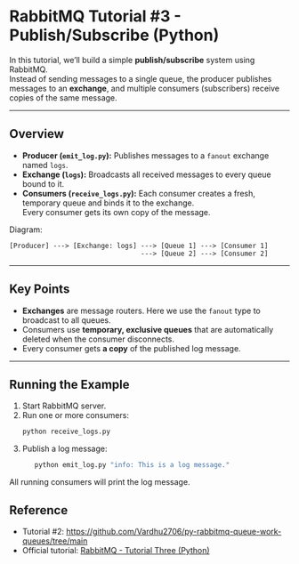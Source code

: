 # RabbitMQ Tutorial #3 - Publish/Subscribe (Python)

In this tutorial, we’ll build a simple **publish/subscribe** system using RabbitMQ.  
Instead of sending messages to a single queue, the producer publishes messages to an **exchange**, and multiple consumers (subscribers) receive copies of the same message.

---

## Overview

- **Producer (`emit_log.py`):** Publishes messages to a `fanout` exchange named `logs`.
- **Exchange (`logs`):** Broadcasts all received messages to every queue bound to it.
- **Consumers (`receive_logs.py`):** Each consumer creates a fresh, temporary queue and binds it to the exchange.  
  Every consumer gets its own copy of the message.

Diagram:

```
[Producer] ---> [Exchange: logs] ---> [Queue 1] ---> [Consumer 1]
                                 ---> [Queue 2] ---> [Consumer 2]
```

---

## Key Points

- **Exchanges** are message routers. Here we use the `fanout` type to broadcast to all queues.
- Consumers use **temporary, exclusive queues** that are automatically deleted when the consumer disconnects.
- Every consumer gets **a copy** of the published log message.

---

## Running the Example

1. Start RabbitMQ server.
2. Run one or more consumers:
   ```bash
   python receive_logs.py
   ```
3. Publish a log message:
    ```bash
       python emit_log.py "info: This is a log message."
    ```
All running consumers will print the log message.

## Reference

- Tutorial #2: https://github.com/Vardhu2706/py-rabbitmq-queue-work-queues/tree/main
- Official tutorial: [RabbitMQ - Tutorial Three (Python)](https://www.rabbitmq.com/tutorials/tutorial-three-python)
